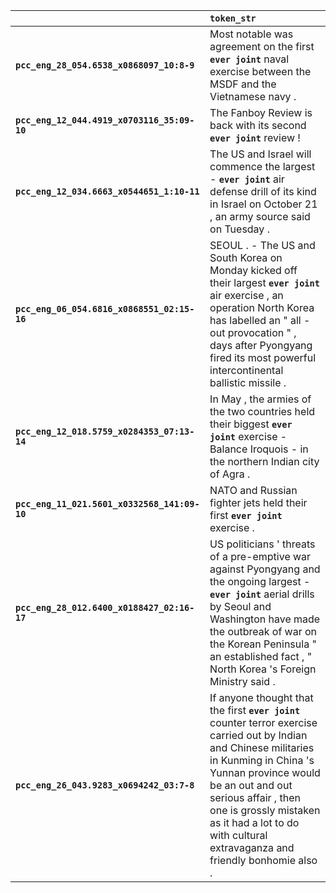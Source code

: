 |                                              | `token_str`                                                                                                                                                                                                                                                                                                       |
|:---------------------------------------------|:------------------------------------------------------------------------------------------------------------------------------------------------------------------------------------------------------------------------------------------------------------------------------------------------------------------|
| **`pcc_eng_28_054.6538_x0868097_10:8-9`**    | Most notable was agreement on the first __`ever joint`__ naval exercise between the MSDF and the Vietnamese navy .                                                                                                                                                                                                |
| **`pcc_eng_12_044.4919_x0703116_35:09-10`**  | The Fanboy Review is back with its second __`ever joint`__ review !                                                                                                                                                                                                                                               |
| **`pcc_eng_12_034.6663_x0544651_1:10-11`**   | The US and Israel will commence the largest - __`ever joint`__ air defense drill of its kind in Israel on October 21 , an army source said on Tuesday .                                                                                                                                                           |
| **`pcc_eng_06_054.6816_x0868551_02:15-16`**  | SEOUL . - The US and South Korea on Monday kicked off their largest __`ever joint`__ air exercise , an operation North Korea has labelled an " all - out provocation " , days after Pyongyang fired its most powerful intercontinental ballistic missile .                                                        |
| **`pcc_eng_12_018.5759_x0284353_07:13-14`**  | In May , the armies of the two countries held their biggest __`ever joint`__ exercise - Balance Iroquois - in the northern Indian city of Agra .                                                                                                                                                                  |
| **`pcc_eng_11_021.5601_x0332568_141:09-10`** | NATO and Russian fighter jets held their first __`ever joint`__ exercise .                                                                                                                                                                                                                                        |
| **`pcc_eng_28_012.6400_x0188427_02:16-17`**  | US politicians ' threats of a pre-emptive war against Pyongyang and the ongoing largest - __`ever joint`__ aerial drills by Seoul and Washington have made the outbreak of war on the Korean Peninsula " an established fact , " North Korea 's Foreign Ministry said .                                           |
| **`pcc_eng_26_043.9283_x0694242_03:7-8`**    | If anyone thought that the first __`ever joint`__ counter terror exercise carried out by Indian and Chinese militaries in Kunming in China 's Yunnan province would be an out and out serious affair , then one is grossly mistaken as it had a lot to do with cultural extravaganza and friendly bonhomie also . |